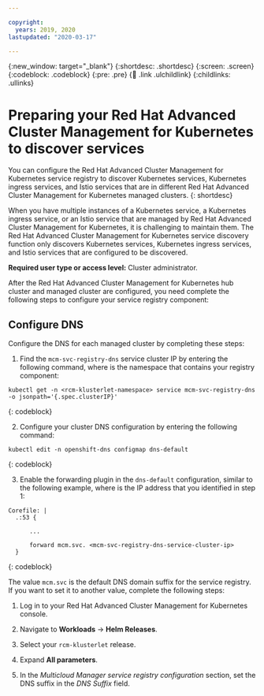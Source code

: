 ```yaml
---

copyright:
  years: 2019, 2020
lastupdated: "2020-03-17"

---
```


{:new_window: target="_blank"}
{:shortdesc: .shortdesc}
{:screen: .screen}
{:codeblock: .codeblock}
{:pre: .pre}
{:child: .link .ulchildlink}
{:childlinks: .ullinks}

# Preparing your Red Hat Advanced Cluster Management for Kubernetes to discover services

You can configure the Red Hat Advanced Cluster Management for Kubernetes service registry to discover Kubernetes services, Kubernetes ingress services, and Istio services that are in different Red Hat Advanced Cluster Management for Kubernetes managed clusters.
{: shortdesc}

When you have multiple instances of a Kubernetes service, a Kubernetes ingress service, or an Istio service that are managed by Red Hat Advanced Cluster Management for Kubernetes, it is challenging to maintain them. The Red Hat Advanced Cluster Management for Kubernetes service discovery function only discovers Kubernetes services, Kubernetes ingress services, and Istio services that are configured to be discovered.

**Required user type or access level:** Cluster administrator.

After the Red Hat Advanced Cluster Management for Kubernetes hub cluster and managed cluster are configured, you need complete the following steps to configure your service registry component:

## Configure DNS

Configure the DNS for each managed cluster by completing these steps:

1. Find the `mcm-svc-registry-dns` service cluster IP by entering the following command, where *<rcm-klusterlet-namespace>* is the namespace that contains your registry component:

  ```
  kubectl get -n <rcm-klusterlet-namespace> service mcm-svc-registry-dns -o jsonpath='{.spec.clusterIP}'
  ```
  {: codeblock}

2. Configure your cluster DNS configuration by entering the following command:

  ```
  kubectl edit -n openshift-dns configmap dns-default
  ```
  {: codeblock}

3. Enable the forwarding plugin in the `dns-default` configuration, similar to the following example, where *<mcm-svc-registry-dns-service-cluster-ip>* is the IP address that you identified in step 1:

  ```
  Corefile: |
    .:53 {

        ...

        forward mcm.svc. <mcm-svc-registry-dns-service-cluster-ip>
    }
  ```
  {: codeblock}

  The value `mcm.svc` is the default DNS domain suffix for the service registry. If you want to set it to another value, complete the following steps:

  1. Log in to your Red Hat Advanced Cluster Management for Kubernetes console.

  2. Navigate to **Workloads** -> **Helm Releases**.

  3. Select your `rcm-klusterlet` release.

  4. Expand **All parameters**.

  5. In the *Multicloud Manager service registry configuration* section, set the DNS suffix in the *DNS Suffix* field.
